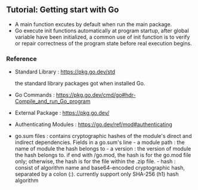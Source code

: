 ## Tutorial: Getting start with Go ##

- A main function excutes by default when run the main package.
- Go execute init functions automatically at program startup, after global variable have been initialized, a common use of init function is to verify or repair correctness of the program state before real execution begins.

### Reference ###
- Standard Library : https://pkg.go.dev/std 

    the standard library packages got when installed Go.

- Go Commands : https://pkg.go.dev/cmd/go#hdr-Compile_and_run_Go_program

- External Package : https://pkg.go.dev/

- Authenticating Modules : https://go.dev/ref/mod#authenticating

- go.sum files : contains cryptographic hashes of the module's direct and indirect dependencies.
    Fields in a go.sum's line
        - a module path : the name of module the hash belongs to
        - a version : the version of module the hash belongs to. if end with /go.mod, the hash is for the go.mod file only; otherwise, the hash is for the file within the .zip file.
        - hash : consist of algorithm name and base64-encoded cryptographic hash, separated by a colon (:). currently support only SHA-256 (h1) hash algorithm